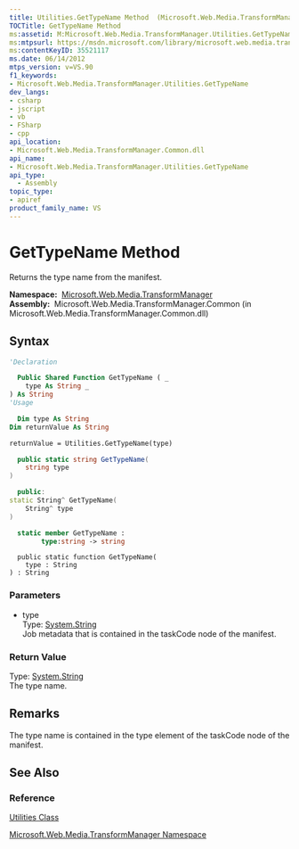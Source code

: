 ```yaml
---
title: Utilities.GetTypeName Method  (Microsoft.Web.Media.TransformManager)
TOCTitle: GetTypeName Method
ms:assetid: M:Microsoft.Web.Media.TransformManager.Utilities.GetTypeName(System.String)
ms:mtpsurl: https://msdn.microsoft.com/library/microsoft.web.media.transformmanager.utilities.gettypename(v=VS.90)
ms:contentKeyID: 35521117
ms.date: 06/14/2012
mtps_version: v=VS.90
f1_keywords:
- Microsoft.Web.Media.TransformManager.Utilities.GetTypeName
dev_langs:
- csharp
- jscript
- vb
- FSharp
- cpp
api_location:
- Microsoft.Web.Media.TransformManager.Common.dll
api_name:
- Microsoft.Web.Media.TransformManager.Utilities.GetTypeName
api_type:
  - Assembly
topic_type:
- apiref
product_family_name: VS
---
```


# GetTypeName Method

Returns the type name from the manifest.

**Namespace:**  [Microsoft.Web.Media.TransformManager](microsoft-web-media-transformmanager-namespace.md)  
**Assembly:**  Microsoft.Web.Media.TransformManager.Common (in Microsoft.Web.Media.TransformManager.Common.dll)

## Syntax

```vb
'Declaration

  Public Shared Function GetTypeName ( _
    type As String _
) As String
'Usage

  Dim type As String
Dim returnValue As String

returnValue = Utilities.GetTypeName(type)
```

```csharp
  public static string GetTypeName(
    string type
)
```

```cpp
  public:
static String^ GetTypeName(
    String^ type
)
```

``` fsharp
  static member GetTypeName : 
        type:string -> string 
```

```jscript
  public static function GetTypeName(
    type : String
) : String
```

### Parameters

  - type  
    Type: [System.String](https://msdn.microsoft.com/library/s1wwdcbf)  
    Job metadata that is contained in the taskCode node of the manifest.  

### Return Value

Type: [System.String](https://msdn.microsoft.com/library/s1wwdcbf)  
The type name.  

## Remarks

The type name is contained in the type element of the taskCode node of the manifest.

## See Also

### Reference

[Utilities Class](utilities-class-microsoft-web-media-transformmanager.md)

[Microsoft.Web.Media.TransformManager Namespace](microsoft-web-media-transformmanager-namespace.md)
